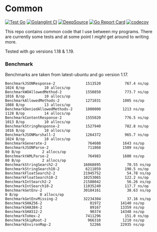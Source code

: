 # Common

[![Test Go](https://github.com/Cyb3r-Jak3/common-go/actions/workflows/go.yml/badge.svg)](https://github.com/Cyb3r-Jak3/common-go/actions/workflows/go.yml) [![Golanglint CI](https://github.com/Cyb3r-Jak3/common-go/actions/workflows/golangci-lint.yml/badge.svg)](https://github.com/Cyb3r-Jak3/common-go/actions/workflows/golangci-lint.yml)
[![DeepSource](https://deepsource.io/gh/Cyb3r-Jak3/common-go.svg/?label=active+issues&show_trend=true&token=lDZpKPdXNU-TQiyqQQBe4r7z)](https://deepsource.io/gh/Cyb3r-Jak3/common-go/?ref=repository-badge) [![Go Report Card](https://goreportcard.com/badge/github.com/Cyb3r-Jak3/common)](https://goreportcard.com/report/github.com/Cyb3r-Jak3/common) [![codecov](https://codecov.io/gh/Cyb3r-Jak3/common-go/branch/main/graph/badge.svg?token=L471VTTRPM)](https://codecov.io/gh/Cyb3r-Jak3/common-go)

This repo contains common code that I use between my programs. There are currently some tests and at some point I *might* get around to writing more.

Tested with go versions 1.18 & 1.19.

### Benchmark

Benchmarks are taken from latest-ubuntu and go version 1.17.

```
BenchmarkJSONResponse-2           	 1513520	       767.4 ns/op	    1024 B/op	      10 allocs/op
BenchmarkWOAllowedMethod-2        	 1550850	       773.7 ns/op	    1016 B/op	      10 allocs/op
BenchmarkAllowedMethods-2         	 1271031	      1005 ns/op	    1088 B/op	      13 allocs/op
BenchmarkDeniedAllowedMethods-2   	 1000000	      1213 ns/op	    1128 B/op	      14 allocs/op
BenchmarkContentResponse-2        	 1555020	       776.5 ns/op	    1013 B/op	      10 allocs/op
BenchmarkStringResponse-2         	 1527940	       782.8 ns/op	    1016 B/op	      10 allocs/op
BenchmarkJSONMarshall-2           	 1264372	       965.7 ns/op	    1024 B/op	      10 allocs/op
BenchmarkGenerate-2               	  764608	      1643 ns/op
BenchmarkJSONParse-2              	  711868	      1589 ns/op	      80 B/op	       2 allocs/op
BenchmarkYAMLParse-2              	  764983	      1600 ns/op	      80 B/op	       2 allocs/op
BenchmarkStringSearch2-2          	16068895	        70.55 ns/op
BenchmarkStringSearch10-2         	 6211059	       190.5 ns/op
BenchmarkFloatSearch2-2           	21945752	        54.78 ns/op
BenchmarkFloatSearch10-2          	10253065	       122.2 ns/op
BenchmarkIntSearch2-2             	21588042	        56.26 ns/op
BenchmarkIntSearch10-2            	11035240	       117.7 ns/op
BenchmarkGetEnv-2                 	30184161	        38.63 ns/op	       0 B/op	       0 allocs/op
BenchmarkGetEnvMissing-2          	32234304	        37.16 ns/op
BenchmarkSHA256-2                 	   81972	     14140 ns/op
BenchmarkSHA384-2                 	   89167	     13359 ns/op
BenchmarkSHA512-2                 	   90374	     14348 ns/op
BenchmarkToHex-2                  	 7411296	       151.0 ns/op
BenchmarkSkipRoot-2               	  966310	      1210 ns/op
BenchmarkEnvironMap-2             	   52266	     22935 ns/op
```
